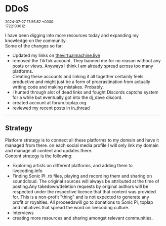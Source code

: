 # DDoS  
<sup>2024-07-27 17:56:52 +0000</sup>  
<sup>1722103012</sup>  

I have been digging into more resources today and expanding my knowledge on the
community.  
Some of the changes so far:  
- Updated my links on [thevirtualmachine.live](https://thevirtualmachine.live/)
- removed the TikTok account. They banned me for no reason without any posts or
views. Anyways I think I am already spread across too many platforms.  
Creating these accounts and linking it all together certainly feels productive
and might just be a form of procrastination from actually writing code and 
making mistakes. Probably.  
- I hunted through alot of dead links and fought Discords captcha system for a 
while but eventually got into the dj_dave discord.  
- created account at forum.toplap.org  
- reviewed my recent posts in in_thread  

---

## Strategy 
Platform strategy is to connect all these platforms to my domain and have it
managed from there. on each social media profile I will only link my domain and
manage all content and updates there.  
Content strategy is the following:  
- Exploring artists on different platforms, and adding them to livecoding.info
- Finding Sonic PI .rb files, playing and recording them and sharing on
soundcloud. The original sources will always be attributed at the time of
posting.Any takedown/deletion requests by original authors will be respected
under the respective licence that that content was provided for. This is a
non-profit "thing" and is not expected to generate any profit or royalties. All
proceedswill go to donations to Sonic Pi, toplap and initiatives that spread
the word on livecoding culture.  
- Interviews
- creating more resources and sharing amongst relevant communities.  